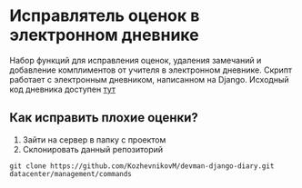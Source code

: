 # Исправлятель оценок в электронном дневнике
Набор функций для исправления оценок, удаления замечаний и добавление комплиментов от учителя в электронном дневнике.
Скрипт работает с электронным дневником, написанном на Django.
Исходный код дневника доступен [тут](https://github.com/devmanorg/e-diary/tree/master)

## Как исправить плохие оценки?
1. Зайти на сервер в папку с проектом
2. Склонировать данный репозиторий
  ```
  git clone https://github.com/KozhevnikovM/devman-django-diary.git datacenter/management/commands
  ```
